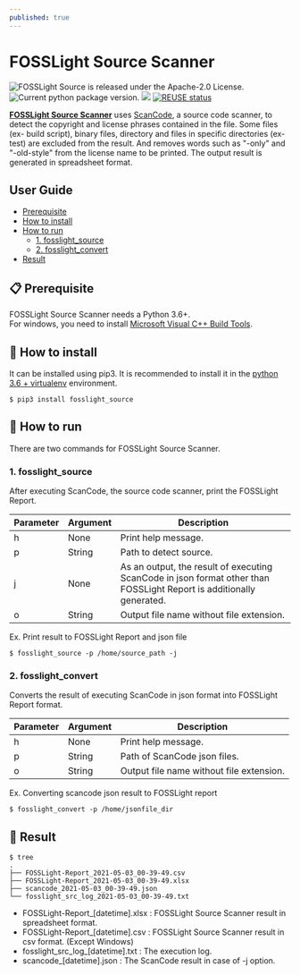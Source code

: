 ```yaml
---
published: true
---
```

# FOSSLight Source Scanner

<img src="https://img.shields.io/pypi/l/fosslight_source" alt="FOSSLight Source is released under the Apache-2.0 License." /> <img src="https://img.shields.io/pypi/v/fosslight_source" alt="Current python package version." /> <img src="https://img.shields.io/pypi/pyversions/fosslight_source" /> [![REUSE status](https://api.reuse.software/badge/github.com/fosslight/fosslight_source_scanner)](https://api.reuse.software/info/github.com/fosslight/fosslight_source_scanner)

[**FOSSLight Source Scanner**](https://github.com/fosslight/fosslight_source_scanner) uses [ScanCode][sc], a source code scanner, to detect the copyright and license phrases contained in the file. Some files (ex- build script), binary files, directory and files in specific directories (ex-test) are excluded from the result. And removes words such as "-only" and "-old-style" from the license name to be printed. The output result is generated in spreadsheet format.

[sc]: https://github.com/nexB/scancode-toolkit

## User Guide
  - [Prerequisite](#-prerequisite)
  - [How to install](#-how-to-install)
  - [How to run](#-how-to-run)
    - [1. fosslight_source](#1-fosslight_source)
    - [2. fosslight_convert](#2-fosslight_convert)
  - [Result](#-result)


## 📋 Prerequisite

FOSSLight Source Scanner needs a Python 3.6+.    
For windows, you need to install [Microsoft Visual C++ Build Tools][ms_build].

[ms_build]: https://visualstudio.microsoft.com/vs/older-downloads/

## 🎉 How to install

It can be installed using pip3. It is recommended to install it in the [python 3.6 + virtualenv](etc/guide_virtualenv.md) environment.

```
$ pip3 install fosslight_source
```

## 🚀 How to run

There are two commands for FOSSLight Source Scanner. 

### 1. fosslight_source
After executing ScanCode, the source code scanner, print the FOSSLight Report.

| Parameter  | Argument | Description |
| ------------- | ------------- | ------------- |
| h | None | Print help message. | 
| p | String | Path to detect source. | 
| j | None | As an output, the result of executing ScanCode in json format other than FOSSLight Report is additionally generated. | 
| o | String | Output file name without file extension. | 

Ex. Print result to FOSSLight Report and json file
```
$ fosslight_source -p /home/source_path -j
```

### 2. fosslight_convert
Converts the result of executing ScanCode in json format into FOSSLight Report format.  

| Parameter  | Argument | Description |
| ------------- | ------------- | ------------- |
| h | None | Print help message. | 
| p | String | Path of ScanCode json files. | 
| o | String | Output file name without file extension. | 

Ex. Converting scancode json result to FOSSLight report
```
$ fosslight_convert -p /home/jsonfile_dir
```

## 📁 Result

```
$ tree
.
├── FOSSLight-Report_2021-05-03_00-39-49.csv
├── FOSSLight-Report_2021-05-03_00-39-49.xlsx
├── scancode_2021-05-03_00-39-49.json
└── fosslight_src_log_2021-05-03_00-39-49.txt

```
- FOSSLight-Report_[datetime].xlsx : FOSSLight Source Scanner result in spreadsheet format.
- FOSSLight-Report_[datetime].csv : FOSSLight Source Scanner result in csv format. (Except Windows)
- fosslight_src_log_[datetime].txt : The execution log.
- scancode_[datetime].json : The ScanCode result in case of -j option.
